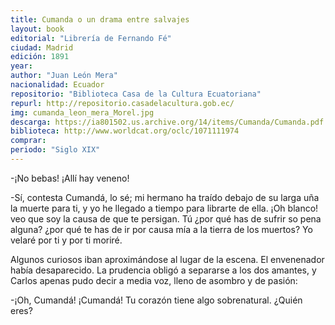 ```yaml
---
title: Cumanda o un drama entre salvajes
layout: book
editorial: "Librería de Fernando Fé"
ciudad: Madrid
edición: 1891
year: 
author: "Juan León Mera"
nacionalidad: Ecuador
repositorio: "Biblioteca Casa de la Cultura Ecuatoriana"
repurl: http://repositorio.casadelacultura.gob.ec/
img: cumanda_leon_mera_Morel.jpg
descarga: https://ia801502.us.archive.org/14/items/Cumanda/Cumanda.pdf
biblioteca: http://www.worldcat.org/oclc/1071111974
comprar: 
periodo: "Siglo XIX"
---
```

 

-¡No bebas! ¡Allí hay veneno! 
 
-Sí, contesta Cumandá, lo sé; mi hermano ha traído debajo de su larga uña la muerte para ti, y yo he llegado a tiempo para librarte de ella. ¡Oh blanco! veo que soy la causa de que te persigan. Tú ¿por qué has de sufrir so pena alguna? ¿por qué te has de ir por causa mía a la tierra de los muertos? Yo velaré por ti y por ti moriré. 
 
Algunos curiosos iban aproximándose al lugar de la escena. El envenenador había desaparecido. La prudencia obligó a separarse a los dos amantes, y Carlos apenas pudo decir a media voz, lleno de asombro y de pasión: 
 
 -¡Oh, Cumandá! ¡Cumandá! Tu corazón tiene algo sobrenatural. ¿Quién eres?
